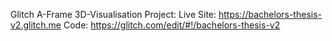 Glitch A-Frame 3D-Visualisation Project:
Live Site: https://bachelors-thesis-v2.glitch.me
Code: https://glitch.com/edit/#!/bachelors-thesis-v2
